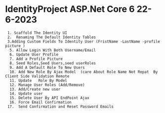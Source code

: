 # IdentityProject ASP.Net Core 6     22-6-2023
     1. Scaffold The Identity UI
     2.  Renaming The Default Identity Tables
     3.Adding Custom Fields To Identity User (FristName -LastName -profile picture )
      5. Allow Login With Both Username/Email
      6. Update User Profile
      7. Add a Profile Picture
      8. Seed Roles,Seed Users,seed userRoles
      9. Add A Default Role To New Users
      10. Add New Role By Ajax Model  (care About Role Name Not Repat  By Client Side Validation Remote
      11. Update   Role By Model 
      12. Manage User Roles (Add/Remove)
      13. Add/Create new user
      14. Update user
      15. Delete User By API EndPoint Ajax
      16. Force Email Confirmation
     17.  Send Confirmation and Reset Password Emails 
      
      
